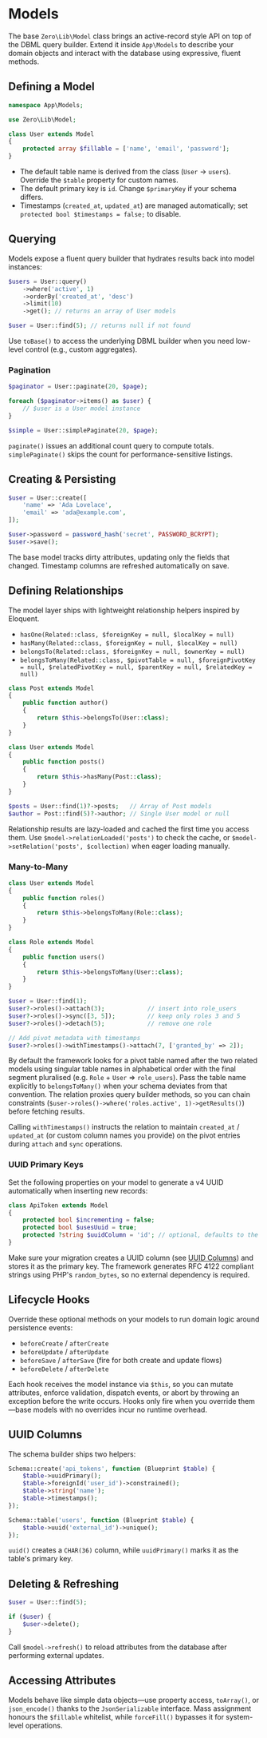 # Models

The base `Zero\Lib\Model` class brings an active-record style API on top of the DBML query builder. Extend it inside `App\Models` to describe your domain objects and interact with the database using expressive, fluent methods.

## Defining a Model

```php
namespace App\Models;

use Zero\Lib\Model;

class User extends Model
{
    protected array $fillable = ['name', 'email', 'password'];
}
```

- The default table name is derived from the class (`User` → `users`). Override the `$table` property for custom names.
- The default primary key is `id`. Change `$primaryKey` if your schema differs.
- Timestamps (`created_at`, `updated_at`) are managed automatically; set `protected bool $timestamps = false;` to disable.

## Querying

Models expose a fluent query builder that hydrates results back into model instances:

```php
$users = User::query()
    ->where('active', 1)
    ->orderBy('created_at', 'desc')
    ->limit(10)
    ->get(); // returns an array of User models

$user = User::find(5); // returns null if not found
```

Use `toBase()` to access the underlying DBML builder when you need low-level control (e.g., custom aggregates).

### Pagination

```php
$paginator = User::paginate(20, $page);

foreach ($paginator->items() as $user) {
    // $user is a User model instance
}

$simple = User::simplePaginate(20, $page);
```

`paginate()` issues an additional count query to compute totals. `simplePaginate()` skips the count for performance-sensitive listings.

## Creating & Persisting

```php
$user = User::create([
    'name' => 'Ada Lovelace',
    'email' => 'ada@example.com',
]);

$user->password = password_hash('secret', PASSWORD_BCRYPT);
$user->save();
```

The base model tracks dirty attributes, updating only the fields that changed. Timestamp columns are refreshed automatically on save.

## Defining Relationships

The model layer ships with lightweight relationship helpers inspired by Eloquent.

- `hasOne(Related::class, $foreignKey = null, $localKey = null)`
- `hasMany(Related::class, $foreignKey = null, $localKey = null)`
- `belongsTo(Related::class, $foreignKey = null, $ownerKey = null)`
- `belongsToMany(Related::class, $pivotTable = null, $foreignPivotKey = null, $relatedPivotKey = null, $parentKey = null, $relatedKey = null)`

```php
class Post extends Model
{
    public function author()
    {
        return $this->belongsTo(User::class);
    }
}

class User extends Model
{
    public function posts()
    {
        return $this->hasMany(Post::class);
    }
}

$posts = User::find(1)?->posts;   // Array of Post models
$author = Post::find(5)?->author; // Single User model or null
```

Relationship results are lazy-loaded and cached the first time you access them. Use `$model->relationLoaded('posts')` to check the cache, or `$model->setRelation('posts', $collection)` when eager loading manually.

### Many-to-Many

```php
class User extends Model
{
    public function roles()
    {
        return $this->belongsToMany(Role::class);
    }
}

class Role extends Model
{
    public function users()
    {
        return $this->belongsToMany(User::class);
    }
}

$user = User::find(1);
$user?->roles()->attach(3);            // insert into role_users
$user?->roles()->sync([3, 5]);         // keep only roles 3 and 5
$user?->roles()->detach(5);            // remove one role

// Add pivot metadata with timestamps
$user?->roles()->withTimestamps()->attach(7, ['granted_by' => 2]);
```

By default the framework looks for a pivot table named after the two related models using singular table names in alphabetical order with the final segment pluralised (e.g. `Role` + `User` ⇒ `role_users`). Pass the table name explicitly to `belongsToMany()` when your schema deviates from that convention. The relation proxies query builder methods, so you can chain constraints (`$user->roles()->where('roles.active', 1)->getResults()`) before fetching results.

Calling `withTimestamps()` instructs the relation to maintain `created_at` / `updated_at` (or custom column names you provide) on the pivot entries during `attach` and `sync` operations.

### UUID Primary Keys

Set the following properties on your model to generate a v4 UUID automatically when inserting new records:

```php
class ApiToken extends Model
{
    protected bool $incrementing = false;
    protected bool $usesUuid = true;
    protected ?string $uuidColumn = 'id'; // optional, defaults to the primary key
}
```

Make sure your migration creates a UUID column (see [UUID Columns](#uuid-columns)) and stores it as the primary key. The framework generates RFC 4122 compliant strings using PHP's `random_bytes`, so no external dependency is required.

## Lifecycle Hooks

Override these optional methods on your models to run domain logic around persistence events:

- `beforeCreate` / `afterCreate`
- `beforeUpdate` / `afterUpdate`
- `beforeSave` / `afterSave` (fire for both create and update flows)
- `beforeDelete` / `afterDelete`

Each hook receives the model instance via `$this`, so you can mutate attributes, enforce validation, dispatch events, or abort by throwing an exception before the write occurs. Hooks only fire when you override them—base models with no overrides incur no runtime overhead.

## UUID Columns

The schema builder ships two helpers:

```php
Schema::create('api_tokens', function (Blueprint $table) {
    $table->uuidPrimary();
    $table->foreignId('user_id')->constrained();
    $table->string('name');
    $table->timestamps();
});

Schema::table('users', function (Blueprint $table) {
    $table->uuid('external_id')->unique();
});
```

`uuid()` creates a `CHAR(36)` column, while `uuidPrimary()` marks it as the table's primary key.

## Deleting & Refreshing

```php
$user = User::find(5);

if ($user) {
    $user->delete();
}
```

Call `$model->refresh()` to reload attributes from the database after performing external updates.

## Accessing Attributes

Models behave like simple data objects—use property access, `toArray()`, or `json_encode()` thanks to the `JsonSerializable` interface. Mass assignment honours the `$fillable` whitelist, while `forceFill()` bypasses it for system-level operations.
